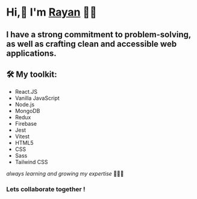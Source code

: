 # Hi,👋 I'm [Rayan](https://www.linkedin.com/in/rayanmishra7/) 👨‍💻 #

 I have a strong commitment to problem-solving, as well as crafting clean and accessible web applications. 
 <br />
------
<!-- Thanks for visiting my profile! <br /> -->



 ## 🛠 My toolkit: <br />
* React.JS 
* Vanilla JavaScript
* Node.js
* MongoDB
* Redux 
* Firebase
* Jest 
* Vitest 
* HTML5 
* CSS 
* Sass 
* Tailwind CSS<br />

 *always learning and growing my expertise* 🚀🚀🚀


### Lets collaborate together ! ###

<!--
**rayanmishra/rayanmishra** is a ✨ _special_ ✨ repository because its `README.md` (this file) appears on your GitHub profile.

Here are some ideas to get you started:

- 🔭 I’m currently working on ...
- 🌱 I’m currently learning ...
- 👯 I’m looking to collaborate on ...
- 🤔 I’m looking for help with ...
- 💬 Ask me about ...
- 📫 How to reach me: ...
- 😄 Pronouns: ...
- ⚡ Fun fact: ...
 * **🛠 My toolkit: ReactJS, Vanilla JavaScript, Firebase, Jest, Vitest, HTML5, CSS, Sass, Tailwind CSS.**<br />
 * **📕 Currently learning: NodeJS, MongoDB**<br />
-->
